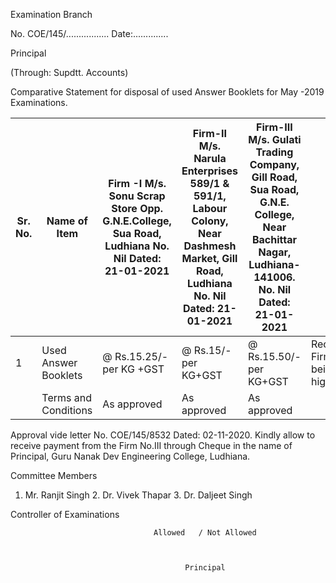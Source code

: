 Examination Branch



No. COE/145/.................    Date:..............    



Principal



(Through: Supdtt. Accounts)



Comparative Statement for disposal of used Answer Booklets for May -2019 Examinations.

| Sr. No. | Name of Item         | Firm -I       M/s. Sonu Scrap Store Opp. G.N.E.College, Sua Road, Ludhiana No. Nil Dated: 21-01-2021 | Firm-II  M/s. Narula Enterprises 589/1 & 591/1, Labour Colony, Near Dashmesh Market, Gill Road, Ludhiana  No. Nil  Dated: 21-01-2021 | Firm-III  M/s. Gulati Trading Company, Gill Road, Sua Road, G.N.E. College, Near Bachittar Nagar, Ludhiana-141006.  No. Nil Dated: 21-01-2021 |                                                |
| ------- | -------------------- | ---------------------------------------------------------------------------------------------------- | ------------------------------------------------------------------------------------------------------------------------------------ | --------------------------------------------------------------------------------------------------------------------------------------------- | ---------------------------------------------- |
| 1       | Used Answer Booklets | @ Rs.15.25/- per KG +GST                                                                             | @ Rs.15/- per KG+GST                                                                                                                 | @ Rs.15.50/- per KG+GST                                                                                                                       | Recommended Firm No.III being the highest Rate |
|         | Terms and Conditions | As approved                                                                                          | As approved                                                                                                                          | As approved                                                                                                                                   |                                                |

Approval vide letter No. COE/145/8532 Dated: 02-11-2020. Kindly allow to receive payment from the Firm No.III through Cheque in the name of Principal, Guru Nanak Dev Engineering College, Ludhiana.



Committee Members



1. Mr. Ranjit Singh   2. Dr. Vivek Thapar  3. Dr. Daljeet Singh



Controller of Examinations

    
                                    Allowed   / Not Allowed
    
    
    
                                           Principal

 

